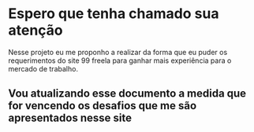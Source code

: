 <h1>Espero que tenha chamado sua atenção</h1>
<p>     Nesse projeto eu me proponho a realizar da forma que eu puder os requerimentos do site 99 freela
  para ganhar mais experiência para o mercado de trabalho.</p>
<h2> Vou atualizando esse documento a medida que for vencendo os desafios que me são apresentados nesse 
  site</h2>

